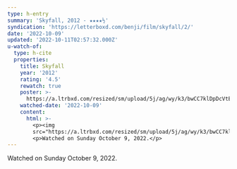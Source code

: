 ```yaml
---
type: h-entry
summary: 'Skyfall, 2012 - ★★★★½'
syndication: 'https://letterboxd.com/benji/film/skyfall/2/'
date: '2022-10-09'
updated: '2022-10-11T02:57:32.000Z'
u-watch-of:
  type: h-cite
  properties:
    title: Skyfall
    year: '2012'
    rating: '4.5'
    rewatch: true
    poster: >-
      https://a.ltrbxd.com/resized/sm/upload/5j/ag/wy/k3/bwCC7klDpDcVtEXDK74vDzXLyeF-0-600-0-900-crop.jpg?v=3241094b0a
    watched-date: '2022-10-09'
    content:
      html: >-
        <p><img
        src="https://a.ltrbxd.com/resized/sm/upload/5j/ag/wy/k3/bwCC7klDpDcVtEXDK74vDzXLyeF-0-600-0-900-crop.jpg?v=3241094b0a"/></p>
        <p>Watched on Sunday October 9, 2022.</p>
---
```

Watched on Sunday October 9, 2022.
